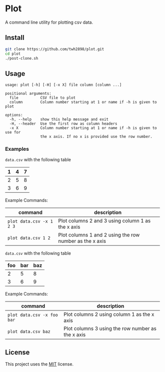# Plot

A command line utility for plotting csv data.

## Install

```sh
git clone https://github.com/twh2898/plot.git
cd plot
./post-clone.sh
```

## Usage

```text
usage: plot [-h] [-H] [-x X] file column [column ...]

positional arguments:
  file          CSV file to plot
  column        Column number starting at 1 or name if -h is given to plot

options:
  -h, --help    show this help message and exit
  -H, --header  Use the first row as column headers
  -x X          Column number starting at 1 or name if -h is given to use for
                the x axis. If no x is provided use the row number.
```

### Examples

`data.csv` with the following table

| 1   | 4   | 7   |
| --- | --- | --- |
| 2   | 5   | 8   |
| 3   | 6   | 9   |

Example Commands:

| command                  | description                                             |
| ------------------------ | ------------------------------------------------------- |
| `plot data.csv -x 1 2 3` | Plot columns 2 and 3 using column 1 as the x axis       |
| `plot data.csv 1 2`      | Plot columns 1 and 2 using the row number as the x axis |

`data.csv` with the following table

| foo | bar | baz |
| --- | --- | --- |
| 2   | 5   | 8   |
| 3   | 6   | 9   |

Example Commands:

| command                    | description                                       |
| -------------------------- | ------------------------------------------------- |
| `plot data.csv -x foo bar` | Plot columns 2 using column 1 as the x axis       |
| `plot data.csv baz`        | Plot columns 3 using the row number as the x axis |

## License

 This project uses the [MIT](License) license.
 